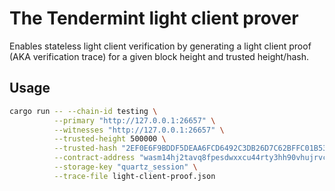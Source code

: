 # The Tendermint light client prover

Enables stateless light client verification by generating a light client proof (AKA verification trace) for a given
block height and trusted height/hash.

## Usage

```bash
cargo run -- --chain-id testing \
          --primary "http://127.0.0.1:26657" \
          --witnesses "http://127.0.0.1:26657" \
          --trusted-height 500000 \
          --trusted-hash "2EF0E6F9BDDF5DEAA6FCD6492C3DB26D7C62BFFC01B538A958D04376E0B67185" \
          --contract-address "wasm14hj2tavq8fpesdwxxcu44rty3hh90vhujrvcmstl4zr3txmfvw9s0phg4d" \
          --storage-key "quartz_session" \
          --trace-file light-client-proof.json
```
